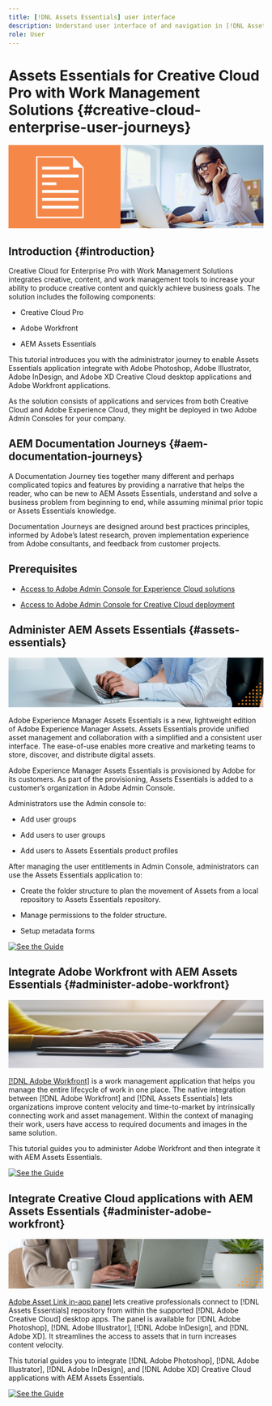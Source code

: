 ```yaml
---
title: [!DNL Assets Essentials] user interface
description: Understand user interface of and navigation in [!DNL Assets Essentials].
role: User
---
```


# Assets Essentials for Creative Cloud Pro with Work Management Solutions {#creative-cloud-enterprise-user-journeys}

![Preference to switch dark and light theme](assets/cce-next-admin-journey.png)

## Introduction {#introduction}

Creative Cloud for Enterprise Pro with Work Management Solutions integrates creative, content, and work management tools to increase your ability to produce creative content and quickly achieve business goals. The solution includes the following components:

* Creative Cloud Pro

* Adobe Workfront

* AEM Assets Essentials

This tutorial introduces you with the administrator journey to enable Assets Essentials application integrate with Adobe Photoshop, Adobe Illustrator, Adobe InDesign, and Adobe XD Creative Cloud desktop applications and Adobe Workfront applications. 

As the solution consists of applications and services from both Creative Cloud and Adobe Experience Cloud, they might be deployed in two Adobe Admin Consoles for your company.

## AEM Documentation Journeys {#aem-documentation-journeys}

A Documentation Journey ties together many different and perhaps complicated topics and features by providing a narrative that helps the reader, who can be new to AEM Assets Essentials, understand and solve a business problem from beginning to end, while assuming minimal prior topic or Assets Essentials knowledge.

Documentation Journeys are designed around best practices principles, informed by Adobe’s latest research, proven implementation experience from Adobe consultants, and feedback from customer projects.

## Prerequisites

* [Access to Adobe Admin Console for Experience Cloud solutions](https://experienceleague.adobe.com/docs/core-services/interface/administration/admin-getting-started.html)

* [Access to Adobe Admin Console for Creative Cloud deployment](https://helpx.adobe.com/enterprise/admin-guide.html)

## Administer AEM Assets Essentials {#assets-essentials}

![Preference to switch dark and light theme](assets/cce-next-banner-2.png)

Adobe Experience Manager Assets Essentials is a new, lightweight edition of Adobe Experience Manager Assets. Assets Essentials provide unified asset management and collaboration with a simplified and a consistent user interface. The ease-of-use enables more creative and marketing teams to store, discover, and distribute digital assets.

Adobe Experience Manager Assets Essentials is provisioned by Adobe for its customers. As part of the provisioning, Assets Essentials is added to a customer’s organization in Adobe Admin Console. 

Administrators use the Admin console to:

* Add user groups

* Add users to user groups

* Add users to Assets Essentials product profiles

After managing the user entitlements in Admin Console, administrators can use the Assets Essentials application to:

*  Create the folder structure to plan the movement of Assets from a local repository to Assets Essentials repository.

* Manage permissions to the folder structure.

* Setup metadata forms

[![See the Guide](https://helpx.adobe.com/content/dam/help/en/marketing-cloud/how-to/digital-foundation/_jcr_content/main-pars/image_1250343773/see-the-guide-sm.png)](create-adaptive-form.md)

## Integrate Adobe Workfront with AEM Assets Essentials {#administer-adobe-workfront}

![Preference to switch dark and light theme](assets/cce-next-banner-1.jpeg)

[[!DNL Adobe Workfront]](https://www.workfront.com/) is a work management application that helps you manage the entire lifecycle of work in one place. The native integration between [!DNL Adobe Workfront] and [!DNL Assets Essentials] lets organizations improve content velocity and time-to-market by intrinsically connecting work and asset management. Within the context of managing their work, users have access to required documents and images in the same solution.

This tutorial guides you to administer Adobe Workfront and then integrate it with AEM Assets Essentials.

[![See the Guide](https://helpx.adobe.com/content/dam/help/en/marketing-cloud/how-to/digital-foundation/_jcr_content/main-pars/image_1250343773/see-the-guide-sm.png)](create-adaptive-form.md)


## Integrate Creative Cloud applications with AEM Assets Essentials {#administer-adobe-workfront}

![Preference to switch dark and light theme](assets/integrate-cc-ae.png)

[Adobe Asset Link in-app panel](https://www.adobe.com/creativecloud/business/enterprise/adobe-asset-link.html) lets creative professionals connect to [!DNL Assets Essentials] repository from within the supported [!DNL Adobe Creative Cloud] desktop apps. The panel is available for [!DNL Adobe Photoshop], [!DNL Adobe Illustrator], [!DNL Adobe InDesign], and [!DNL Adobe XD]. It streamlines the access to assets that in turn increases content velocity.

This tutorial guides you to integrate [!DNL Adobe Photoshop], [!DNL Adobe Illustrator], [!DNL Adobe InDesign], and [!DNL Adobe XD] Creative Cloud applications with AEM Assets Essentials.

[![See the Guide](https://helpx.adobe.com/content/dam/help/en/marketing-cloud/how-to/digital-foundation/_jcr_content/main-pars/image_1250343773/see-the-guide-sm.png)](create-adaptive-form.md)

